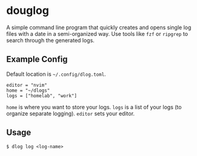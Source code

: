 # douglog

A simple command line program that quickly creates and opens single log files with a date in a semi-organized way. Use tools like `fzf` or `ripgrep` to search through the generated logs.

## Example Config

Default location is `~/.config/dlog.toml`.

```
editor = "nvim"
home = "~/dlogs"
logs = ["homelab", "work"]
```

`home` is where you want to store your logs. `logs` is a list of your logs (to organize separate logging). `editor` sets your editor.

## Usage

```
$ dlog log <log-name>
```
